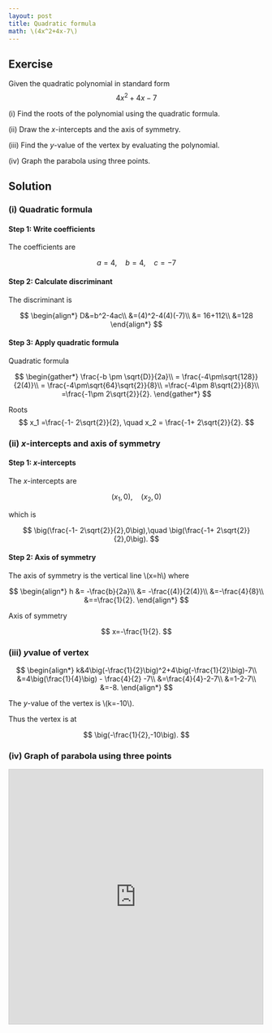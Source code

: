 ```yaml
---
layout: post
title: Quadratic formula
math: \(4x^2+4x-7\)
---
```


## Exercise

Given the quadratic polynomial in standard form
$$
4x^2+4x-7
$$

(i) Find the roots of the polynomial using the quadratic formula.

(ii) Draw the *x*-intercepts and the axis of symmetry.

(iii) Find the *y*-value of the vertex by evaluating the polynomial.

(iv) Graph the parabola using three points.

## Solution

### (i) Quadratic formula

#### Step 1: Write coefficients

The coefficients are

$$
a=4, \quad b=4,\quad c=-7
$$

#### Step 2: Calculate discriminant

The discriminant is

$$
\begin{align*}
D&=b^2-4ac\\
&=(4)^2-4(4)(-7)\\
&= 16+112\\
&=128
\end{align*}
$$

#### Step 3: Apply quadratic formula

Quadratic formula

$$
\begin{gather*}
\frac{-b \pm \sqrt{D}}{2a}\\
= \frac{-4\pm\sqrt{128}}{2(4)}\\
= \frac{-4\pm\sqrt{64}\sqrt{2}}{8}\\
=\frac{-4\pm 8\sqrt{2}}{8}\\
=\frac{-1\pm 2\sqrt{2}}{2}.
\end{gather*}
$$

Roots
$$
x_1 =\frac{-1- 2\sqrt{2}}{2}, \quad
x_2 = \frac{-1+ 2\sqrt{2}}{2}.
$$


### (ii) *x*-intercepts and axis of symmetry

#### Step 1: *x*-intercepts

The *x*-intercepts are

$$
(x_1,0),\quad (x_2,0) 
$$

which is

$$
\big(\frac{-1- 2\sqrt{2}}{2},0\big),\quad
\big(\frac{-1+ 2\sqrt{2}}{2},0\big).
$$

#### Step 2: Axis of symmetry

The axis of symmetry is the vertical line \\(x=h\\) where

$$
\begin{align*}
h &= -\frac{b}{2a}\\
&= -\frac{(4)}{2(4)}\\
&=-\frac{4}{8}\\
&==\frac{1}{2}.
\end{align*}
$$

Axis of symmetry

$$
x=-\frac{1}{2}.
$$

### (iii) *y*value of vertex

$$
\begin{align*}
k&4\big(-\frac{1}{2}\big)^2+4\big(-\frac{1}{2}\big)-7\\
&=4\big(\frac{1}{4}\big) - \frac{4}{2} -7\\
&=\frac{4}{4}-2-7\\
&=1-2-7\\
&=-8.
\end{align*}
$$

The *y*-value of the vertex is \\(k=-10\\).

Thus the vertex is at

$$
\big(-\frac{1}{2},-10\big).
$$

### (iv) Graph of parabola using three points

<iframe src="https://www.desmos.com/calculator/ao11hurqvo?embed" width="500" height="500" style="border: 1px solid #ccc" frameborder=0></iframe>